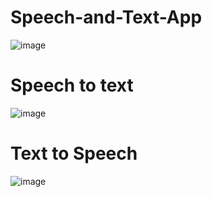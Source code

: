 # Speech-and-Text-App
![image](https://user-images.githubusercontent.com/79476502/203829693-74554678-b543-45ed-9329-929b2cd00bb6.png)

# Speech to text
![image](https://user-images.githubusercontent.com/79476502/203830069-6430ba34-2fd0-4cef-baf6-4ed22cddec48.png)

# Text to Speech
![image](https://user-images.githubusercontent.com/79476502/203830305-0fd83b1e-d05e-4045-bcb8-4e5b1dc2be27.png)
